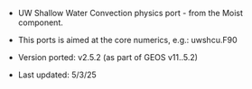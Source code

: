
- UW Shallow Water Convection physics port - from the Moist component.

- This ports is aimed at the core numerics, e.g.: uwshcu.F90

- Version ported: v2.5.2 (as part of GEOS v11..5.2)

- Last updated: 5/3/25
